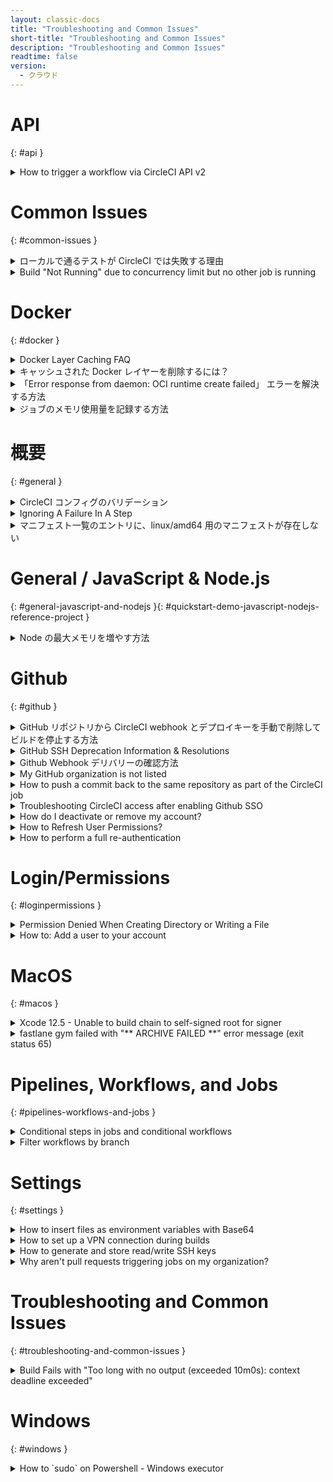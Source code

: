 ```yaml
---
layout: classic-docs
title: "Troubleshooting and Common Issues"
short-title: "Troubleshooting and Common Issues"
description: "Troubleshooting and Common Issues"
readtime: false
version:
  - クラウド
---
```


# API
{: #api }

<details markdown=block>
<summary>How to trigger a workflow via CircleCI API v2</summary>

 CircleCI API (v2) doesn't currently provide a dedicated endpoint to specifically trigger a new workflow.

However, it is still possible to trigger a specific workflow using the "[Trigger a new pipeline"](https://circleci.com/docs/api/v2/#operation/triggerPipeline) endpoint. It requires some modification to your `config.yml`, and the use of [pipeline parameters]({{site.baseurl}}/2.0/pipeline-variables/#pipeline-parameters-in-configuration), as well as, [conditional workflows]({{site.baseurl}}/2.0/configuration-reference/#using-when-in-workflows).

For example, if you have the following `workflows` declared in your `config.yml`:

```yml
workflows:
  version: 2
  build:
    jobs:
      - job_a
  test:
    jobs:
      - job_b
  deploy:
    jobs:
      - job_c
```

You will need to declare the following [pipeline parameters]({{site.baseurl}}/2.0/pipeline-variables/#pipeline-parameters-in-configuration):

```yml
version: 2.1  
parameters:
  run_workflow_build:
    default: true
    type: boolean

  run_workflow_test:
    default: true
    type: boolean

  run_workflow_deploy:
    default: true
    type: boolean
```

_**Note**: setting the parameters' default value to "true" will allow the workflows to run when the pipeline is triggered by pushing commits._

And modify the `workflows` section as follows:

```yml
workflows:
  version: 2
  build:
    when: << pipeline.parameters.run_workflow_build >>
    jobs:
      - job_a
  test:
    when: << pipeline.parameters.run_workflow_test >>
    jobs:
      - job_b
  deploy:
    when: << pipeline.parameters.run_workflow_deploy >>
    jobs:
      - job_c
```


Using the above example, the cURL request to only run the `test` workflow would be (i_n the following requests your_ `vcs-slug` _will be_ `bitbucket` _or_ `github` _depending on which VCS you use_):

```sh
curl --request POST \
  --url https://circleci.com/api/v2/project/vcs-slug/org-name/repo-name/pipeline \
  --header 'Circle-Token: ***********************************' \
  --header 'content-type: application/json' \
  --data '{"parameters":{"run_workflow_build":false, "run_workflow_deploy":false}}'
```

_**Note**: keep in mind that you have to use a [personal API token]({{site.baseurl}}/2.0/managing-api-tokens/#creating-a-personal-api-token); project tokens are currently not supported on CircleCI API (v2)._

For clarity, you could also pass the parameter corresponding to the workflow you wish to run. Doing so would have the exact same outcome as the above request because the pipeline parameters were declared with a default value set to "true":

```sh
curl --request POST \
  --url https://circleci.com/api/v2/project/vcs-slug/org-name/repo-name/pipeline \
  --header 'Circle-Token: ***********************************' \
  --header 'content-type: application/json' \
  --data '{"parameters":{"run_workflow_build":false, "run_workflow_test":true, "run_workflow_deploy":false}}'
```

### 参考情報:
{: #references }
{:.no_toc}

* [Trigger a new pipeline: _CircleCI API (v2)_ _documentation_](https://circleci.com/docs/api/v2/#operation/triggerPipeline)
* [Pipelines parameters in configuration: _CircleCI documentation (Configuration > Advanced Config)_]({{site.baseurl}}/2.0/pipeline-variables/#pipeline-parameters-in-configuration)
* [Conditional Workflows: _API preview documentation_](https://github.com/CircleCI-Public/api-preview-docs/blob/master/docs/conditional-workflows.md)
* [Managing API Tokens: _CircleCI documentation (Project > Settings)_]({{site.baseurl}}/2.0/managing-api-tokens/)

</details>

# Common Issues
{: #common-issues }

<details markdown=block>
<summary>ローカルで通るテストが CircleCI では失敗する理由</summary>

この動作には、いくつかの理由が考えられます。

* **言語バージョンが異なる**： お使いのマシンと CircleCI で使用されている言語バージョンが同じであることを確認します。
* **パッケージのバージョンが異なる**： 構成ファイルでパッケージのバージョンを明示的に指定します。
* **タイムゾーンの問題**： 一部のテスト用フレームワークでは、モジュールがタイムゾーンに対応していない可能性があります。 パソコンで正しいタイムゾーンが設定されていないと、一部のテストが失敗する可能性があります。 See [this question]({{site.baseurl}}/2.0/faq/#how-can-i-set-the-timezone-in-docker-images) in the FAQ for more details.
* **ファイルの順序**： 一部のファイルシステムでは、ディレクトリごとに順序付けされたファイル構造が維持されます。 このため、すべてのファイルは実行のたびに同じ順序で読み取られます。 しかし、CircleCI のビルドコンテナのファイルシステムには順序がありません。 実施するテストが、一定の順序で実行した場合にのみ通るようなものであれば、CircleCI では失敗する可能性があります。
* **「Out of Memory」エラー**： ビルドコンテナのプロセスによるメモリ使用量が多すぎる場合、 Linux の OOM killer により終了されることがあります。 If you are interested in recording your memory usage, visit [How to record a job's memory usage](https://support.circleci.com//hc/en-us/articles/360043994872).
* **起動時間の違い**： Elasticsearch や PostgreSQL などのアプリケーションは、CircleCI で起動するときに多少の時間を要することがあります。 テストを実行する前に、サービスが利用可能になるまで明示的に待機することで、この問題を修正できます。
* **信頼性の低いサービス**： テストでサードパーティー製のサービスを使用する場合、そのサービスが実際に実行されていることを確認してください。

もし問題が解決できない場合、[サポートチケット](https://support.circleci.com/hc/ja)を登録してください。

</details>


<details markdown=block>
<summary>Build "Not Running" due to concurrency limit but no other job is running</summary>

### Why is this happening?
{: #why-is-this-happening }
{:.no_toc}

If a job is not starting and showing a status "**Not Running**" after you triggered a pipeline, it means that you have reached the **concurrency limit** of your plan.

This is most likely to happen to customers on our [Free Plan](https://circleci.com/pricing/), as they have access to use a single container at any one time (1x concurrency), therefore jobs will queue if that container is already in use.

However, customers on plans with a higher concurrency limit can also encounter this situation.

The delayed start of your job, and the fact it remains in a "Not Running" state before eventually starting, is due to the fact that other jobs are still running when the new job is triggered.

### Check for running SSH jobs
{: #check-for-running-ssh-jobs }
{:.no_toc}

We found that this situation frequently arises due to running SSH jobs; once you navigate away from a running SSH job it won't appear in the pipelines view, so one can assume that no jobs are running at the time.

SSH jobs, along with all jobs in a given project are listed in the "**legacy jobs view**":

`https://app.circleci.com/pipelines/{vcs}/{org}/{project}/jobs`

An SSH job will remain available for an SSH connection for **10 minutes after the job finishes** \- if SSH has not been accessed, then the job will **automatically end after 10 minutes**.

After you SSH into the job, the SSH connection will remain open for **up to two hours**. That's why we advise to always manually cancel SSH jobs after you have finished with them to make sure your build queue is as free as possible.

To do so, please follow instructions outlined in the Support article "[How to see running SSH jobs](https://support.circleci.com/hc/en-us/articles/360047125652-How-to-see-running-SSH-jobs)".

</details>

# Docker
{: #docker }

<details markdown=block>
<summary>Docker Layer Caching FAQ</summary>

[Docker Layer Caching (DLC)]({{site.baseurl}}/2.0/docker-layer-caching/#overview) can reduce Docker image build times on CircleCI by caching individual layers of any Docker images built as part of your jobs. Here are some frequently asked questions around DLC:

### **Is DLC available between different workflows under the same project?**
{: #is-dlc-available-between-different-workflows-under-the-same-project }
{:.no_toc}

Yes, DLC is not locked to workflows or jobs. You can create a maximum of 50 DLC volumes per project (including any parallelism).

### **Why are subsequent builds not able to access the cache consistently?**
{: #why-are-subsequent-builds-not-able-to-access-the-cache-consistently }
{:.no_toc}

If a job fails while calling a specific DLC volume, it would require rebuilding when calling it again, causing inconsistencies. It is worth noting that different jobs may also use different volumes. An example being if two `machine` jobs are run in parallel, they [will get different DLC volumes]({{site.baseurl}}/2.0/docker-layer-caching/#how-dlc-works).

### How can I delete my DLC cache instance?
{: #how-can-i-delete-my-dlc-cache-instance }
{:.no_toc}

DLC caches are immutable, so they cannot be selectively deleted. However, a cache will be deleted after 3 days of not being used in a project.

### Is DLC guaranteed?
{: #is-dlc-guaranteed }
{:.no_toc}

DLC is not guaranteed. If you are experiencing issues with cache-misses or need high-parallelism, consider try caching using [docker build](https://docs.docker.com/engine/reference/commandline/build/#specifying-external-cache-sources), which you can optionally implement using the [CircleCI Docker orb](https://circleci.com/developer/orbs/orb/circleci/docker#commands-build).

### As an admin, can I see the content of a DLC volume?
{: #as-an-admin-can-i-see-the-content-of-a-dlc-volume }
{:.no_toc}

While you can see what volume is used for each job, at this time, the content is unavailable.

</details>


<details markdown=block>
<summary>キャッシュされた Docker レイヤーを削除するには？</summary>

{% raw %}
Running `docker images --no-trunc --format '{{.ID}}' | xargs docker rmi** or **docker volume prune -f` will delete all of the images and their layers from the volume connected to your job.
{% endraw %}


Because of [how DLC works]({{site.baseurl}}/2.0/docker-layer-caching/#how-dlc-works) you might need to leave this command in your config and run several jobs to remove the DLC layers from all volumes associated with your project.

Alternatively, you can use the config below to run a very short job that consumes all 50 DLC volumes and purges docker caches. You can push it to a feature branch without disrupting your main branches:

```yml
version: 2  
 jobs:    
  docker-purge:  
    docker:    
      - image: cimg/base:2020.01    
    parallelism: 50  
    steps:  
      - setup_remote_docker  
      - run: docker volume prune -f
```

If you're running into issues where stale volume caches are causing problems often, then consider using our new [docker registry image cache orb](https://circleci.com/orbs/registry/orb/cci-x/docker-registry-image-cache) as a substitute. It's more suitable for projects that have high concurrency throughput, or jobs that use parallelism due to the limited number of volumes available.

If you notice errors always happen on the same volume, which you can see by checking the "spin up environment" step or "remote docker" please [contact support ](https://support.circleci.com/hc/en-us/requests/new?ticket%5Fform%5Fid=855268)

</details>


<details markdown=block>
<summary>「Error response from daemon: OCI runtime create failed」 エラーを解決する方法</summary>

ジョブでセカンダリ サービス コンテナを追加した際、以下のようなエラーが発生する場合があります。

```
Unexpected environment preparation error: Error response from daemon:   
OCI runtime create failed: container_linux.go:345:   
starting container process caused "process_linux.go:303:   
getting the final child's pid from pipe caused \"EOF\"": unknown
```

This usually occurs due to a bad [command]({{site.baseurl}}/2.0/configuration-reference/#docker) being passed to one of the secondary service containers in your job.

このエラー メッセージの原因は、セカンダリ サービス コンテナがクラッシュしたか、予期せず終了したことです。 これは、CircleCI が Docker デーモンから PID を取得できず、エラーが発生して終了したことを意味します。

コンテナを正常にスピンアップするには、コマンドとエントリポイントが正しいことを確認してください。 This can be be tested locally by using the [CircleCI CLI]({{site.baseurl}}/2.0/local-cli/#run-a-job-in-a-container-on-your-machine) to run the job locally and ensure Docker spins up all containers successfully. エラーを解決するには、お使いの設定ファイルで定義している Docker イメージのドキュメントを参照して、スピンアップ時に使用できるコマンドを確認してください。

</details>

<details markdown=block>
<summary>ジョブのメモリ使用量を記録する方法</summary>

Docker executor users can output the max memory consumed by a job by adding the following step to their config:

```yml
- run:  
    command: cat /sys/fs/cgroup/memory/memory.max_usage_in_bytes  
    when: always
```

**This step should be added as the last step in your job, to identify the max usage after all of the previous steps have completed.**


**Note:** This will be accurate if the job has one Docker image. [Multiple Docker image builds]({{site.baseurl}}/2.0/using-docker/#using-multiple-docker-images) will only report the memory usage of the primary image.

Memory usage will be reported in bytes. 割り当てられた[リソースクラス]({{site.baseurl}}/2.0/configuration-reference/#resource%5Fclass)に応じて、ジョブで利用可能なメモリ量を照らし合わせて確認するために、お気に入りの検索エンジンを使って GiB に変換できます。

This can help troubleshoot out-of-memory (OOM) errors.

To log memory usage over time for both Docker and machine executors, you can also add this step as the first step in your job:

```yml
- run:  
    command: |  
      while true; do  
        sleep 5  
        # NOTE: on MacOS, the f argument is not supported.  
        # In this case, you can drop the f argument instead.  
        ps auxwwf  
        echo "======"  
      done  
    background: true
```


Alternatively, we can also take advantage of [the top command](https://man7.org/linux/man-pages/man1/top.1.html) (available on Docker, Machine (Linux) or MacOS executors). This can help show both memory and CPU utilization by individual processes.

```yml
- run:  
    name: Profile CPU and memory every 5s (background)  
    command: |  
      while true; do  
        sleep 5  
        printf "\n\n$(date)\n"  
        top -b -c -n 1  
        echo "======"  
      done  
    background: true
```

**Note** that you have may have to install these tools, or use an alternative command if these tools are not available in the specific Executor.

To get the memory usage of the [Remote Docker environment]({{site.baseurl}}/2.0/building-docker-images/#accessing-the-remote-docker-environment), you can pass the ps command **through SSH** with

`ssh remote-docker ps auxwwf`

</details>

# 概要
{: #general }

<details markdown=block>
<summary>CircleCI コンフィグのバリデーション</summary>

## 概要
{: #overview }
{:.no_toc}

If you want to confirm your configuration file is free of syntax, YAML linting issues, etc. config ファイルは、CircleCI のローカル CLI で検証できます。

* Visit <{{site.baseurl}}/2.0/local-cli> and install the CLI
* Run **`circleci config validate`**in your project's root directory

## トラブルシューティング
{: #troubleshooting }
{:.no_toc}

* コンフィグファイルが、正しいディレクトリ **`.circleci/config.yml`** にあることを確認します
* Run **`circleci version`** and share your issue with [support@circleci.com](mailto:support@circleci.com)

If you're still experiencing issues, please submit a support ticket to [support@circleci.com](mailto:support@circleci.com)

</details>


<details markdown=block>
<summary>Ignoring A Failure In A Step</summary>

In some instances, you may need a job to continue running even if a step returns a non zero exit code. This could be due to a subsequent dependant job in a workflow, or that the success of a step is not a contributing factor to the success of your pipeline.

_Note: Use the following with caution. Ensure you absolutely need this functionality for the particular step, otherwise failures in your jobs may go unnoticed which may have knock-on effects._

The easiest way to implement this is to set up the step as follows:

```yml
- run: my_cool_command || true
```

This ensures that the step always returns a zero exit code, regardless of if the command fails or not.

If you have a mutli-line command, or a script file, then you may consider overriding the default shell options to ensure an exit code zero is passed:

```yml
- run:  
    shell: /bin/bash  
    command: |  
      echo Running my cool command  
      mkdir ~/some_dir  
      my_cool_command
```

For more details on how the default shell options work, and why they have been chosen as the default, please see [our documentation]({{site.baseurl}}/2.0/configuration-reference/#default-shell-options).

</details>


<details markdown=block>
<summary>マニフェスト一覧のエントリに、linux/amd64 用のマニフェストが存在しない</summary>

"環境のスピンアップ" 手順、またはリポジトリから Docker イメージをプルする別の場所で、次のようなエラーが発生することがあります。

```
Step 1/26 : FROM <IMAGE>
latest: Pulling from library/<IMAGE>
no matching manifest for linux/amd64 in the manifest list entries
Exited with code 1
```

このエラーには、3 つの原因が考えられます。

1. **Error When Using "Latest" Tag**  
   While images are rebuilding on Dockerub, the "latest" tag will become momentarily unavailable while updating. この問題は自然に解決するか、バージョン付きタグを選択することで低減できます。
2. **The Tag Is Not Available**  
   A tag that used to be available may no longer be listed or have had it's naming convention modified. 例えば、これまで "Version8.0" だったタグが、"Version8.0.0" に変更された可能性があります。
3. **Image Is Not Designed For x86, Such As ARM**  
   The image you are trying to build may be designed to run on a different architecture, such as an ARM-based CPU. If you need to use an Arm image, consider using an [Arm resource class](https://github.com/CircleCI-Public/arm-preview-docs).

</details>

# General / JavaScript & Node.js
{: #general-javascript-and-nodejs }{: #quickstart-demo-javascript-nodejs-reference-project }

<details markdown=block>
<summary>Node の最大メモリを増やす方法</summary>

一部の 64 ビットシステムでは、Node が使用できる最大メモリ容量は、デフォルトで 2GB 未満です。 このため、CircleCI を実行するときに、予期しないメモリの問題が発生することがあります。 次のように、コマンドラインフラグを Node に渡して、最大メモリ容量を調整できます。

`--max-old-space-size=<memory in MB>`

このフラグは使用されているか確認することが難しい場合があります。 特に Node プロセスがフォークされている場合、確認が困難になります。 すべての Node プロセスでこの設定がピックアップされるようにする最善の方法は、環境変数にこの設定を適用することです。これは、Node 8 以降のバージョンで適用できます。

`NODE_OPTIONS=--max-old-space-size=4096`

_**Note**: If you have specified `export NODEOPTIONS=<value>` in your `package.json`, it'll override what you set in the `NODEOPTIONS` environment variable in the `config.yml` (either at the container, job, or step respective level)_

**関連情報**

<https://futurestud.io/tutorials/node-js-increase-the-memory-limit-for-your-process>

<https://stackoverflow.com/questions/48387040/nodejs-recommended-max-old-space-size/48392705>

</details>

# Github
{: #github }

<details markdown=block>
<summary>GitHub リポジトリから CircleCI webhook とデプロイキーを手動で削除してビルドを停止する方法</summary>

プロジェクトの設定ページに移動し、[Stop Building] ボタンをクリックすると、CircleCI でプロジェクトのビルドをいつでも停止できます。


![Fig_A.jpg]( {{ site.baseurl }}/assets/img/docs/troubleshooting_images/stop_building_0.png)

In the event you are for some reason unable to stop building, you can always manually stop building by removing access to the repository from GitHub.

Some reasons you may potentially need to do this:

* 組織、ユーザー名、またはリポジトリの名前を変更した。
* User credentials have become stale

1\. 最初に GitHub のリポジトリ設定にアクセスします。 You can visit this directly by navigating to _https://github.com/Org/Repository_ and clicking the "settings" button on the repository page.

![Fig_B.jpg]( {{ site.baseurl }}/assets/img/docs/troubleshooting_images/stop_building_1.png)

2\. 設定ページの縦のナビゲーションの左側にある [Webhooks] と [Deploy keys] の 2 つのページを使用します。

![Fig_C.jpg]( {{ site.baseurl }}/assets/img/docs/troubleshooting_images/stop_building_2.png)

3\. [Webhooks] ページで、CircleCI にポストするすべての Webhook を見つけて削除します。

![Fig_D.jpg]( {{ site.baseurl }}/assets/img/docs/troubleshooting_images/stop_building_3.png)

4\. 最後に、[Deploy keys] ページに移動し、CircleCI によって追加されたキーを削除します。

![Fig_E.jpg]( {{ site.baseurl }}/assets/img/docs/troubleshooting_images/stop_building_4.png)

これにより、アクセス権を手動で削除する必要がある場合、プロジェクトは CircleCI でビルドされなくなります。

</details>

<details markdown=block>
<summary>GitHub SSH Deprecation Information & Resolutions</summary>

[On March 15th, 2022 GitHub will be deprecating the types of SSH keys that can be utilized to access their service. ](https://github.blog/2021-09-01-improving-git-protocol-security-github/ "https://github.blog/2021-09-01-improving-git-protocol-security-github/")With this deprecation, there are circumstances that could cause your builds to fail on the repository checkout step after the 15th.

**If you meet one of the following criteria, you will need to take action before March 15th, 2022:**

1. Project created between Nov 2nd, 2021 - January 13th, 2022 that has a job using an Ubuntu 14.04-based machine image, including the default `machine: true` image \- If you don’t [specify a machine image]({{site.baseurl}}/2.0/configuration-reference/#available-linux-machine-images), you are using the default image and you’ll need to take action
2. Project created between Nov 2nd, 2021 - January 13th, 2022 using [deprecated Docker image]({{site.baseurl}}/2.0/next-gen-migration-guide/#overview "{{site.baseurl}}/2.0/next-gen-migration-guide/#overview")
3. Project using an uploaded DSA SSH key for checkout purposes

If you meet one of the above, there are sections below that will cover the steps needed to ensure builds continue to run after March 15th, 2022.

**You are not affected by the deprecation, if your project meets one of these criteria:**

1. Your project was set up **before** November 2nd, 2021.
2. Your project was set up **after** January 13th, 2022.
3. Generated a new user/deploy key **after** January 13th, 2022 and it is your "PREFERRED" key

If your project falls under one of the three items listed directly above, you shouldn't need to take any action before March 15th, 2022\. However, if you wish to verify you can check if your key is `ed25519` with the following API call:

<https://circleci.com/docs/api/v2/#operation/listCheckoutKeys>

```sh
curl --request GET \
  --url https://circleci.com/api/v2/project/gh/ORG/PROJECT/checkout-key \
  --header 'Circle-Token: '
```

If the above returns any `items` that have a `"public_key" : "ssh-rsa`, and your project was created between November 2nd, 2021 - January 13th, 2022, you will want to ensure you are using a newer image (convenience image or machine image) or you’ll want to regenerate your user/deploy key. If all the keys returned, or your "PREFERRED" key is `"public_key" : "ssh-ed25519` then no action should be needed.

Depending on your situation, different actions may be required. If you want to find out the OpenSSH version for the image you are utilizing in a job you can run the following:

```
run: ssh -V
```

## Jobs using `machine: true` or specifying a `14.04 ubuntu` Machine image
{: #jobs-using-machine-true-or-specifying-a-1404-ubuntu-machine-image }
{:.no_toc}

You can tell if you fall into this category if any of your jobs look like this:

```yml
jobs:
  build:
    machine: true # This is using the default old machine image
    steps:
      - checkout
```

Or it may look like this which is an example of a 14.04 based image:

```yml
jobs:
  build:
    machine:
      image: circleci/classic:201709-01 # This is a 14.04 based image
    steps:
      - checkout
```

Additionally, you can search via GitHub for these image uses too:

org:CircleCI-Public circleci/classic path:.circleci filename:config.yml

The following options are available, [given the deprecation of older images](https://discuss.circleci.com/t/old-linux-machine-image-remote-docker-deprecation/37572 "https://discuss.circleci.com/t/old-linux-machine-image-remote-docker-deprecation/37572"), **our recommendation is to update your image**. However, all options listed will solve the issue at hand.

1. Update to a [newer machine image]({{site.baseurl}}/2.0/configuration-reference/#available-linux-machine-images "{{site.baseurl}}/2.0/configuration-reference/#available-linux-machine-images") any listed on that page have the proper items installed
2. Regenerate your deploy/user key in your project settings
   1. This can be done via the UI (Project Settings → SSH Keys → Click `X` on the current key)
         1. Once that is done, you’ll click “Add Deploy key” or “Add User key” depending on which type of key you removed
   2. This can also be done [via the API](https://circleci.com/docs/api/v2/#operation/createCheckoutKey "https://circleci.com/docs/api/v2/#operation/createCheckoutKey")
3. Add a `run` step before your `- checkout` step that installs OpenSSH 7.2 or greater, as an example, this would install OpenSSH 8.1p1:

```yml
jobs:
  jobname:
    machine: true
    steps:
      - run:
          name: Install OpenSSH 8.1p1
          command: |
            sudo apt-get update
            mkdir ~/tempdownload; 
            cd ~/tempdownload; 
            wget https://cdn.openbsd.org/pub/OpenBSD/OpenSSH/portable/openssh-8.1p1.tar.gz; 
            tar zxvf openssh-8.1p1.tar.gz; 
            cd openssh-8.1p1 && ./configure && make && sudo make install
      - checkout
```

## Jobs using `circleci` convenience images (i.e. `circleci/ruby:2.2.6`)
{: #jobs-using-circleci-convenience-images-ie-circleciruby226 }
{:.no_toc}

The following options are available, given the support for the legacy `circleci` images is going away, the preferred option is to update your image. However, all options listed will solve the issue at hand.

1. Update to a [next-gen convenience image]({{site.baseurl}}/2.0/next-gen-migration-guide/#overview "{{site.baseurl}}/2.0/next-gen-migration-guide/#overview"), all next-gen images have the proper items installed
2. Regenerate your deploy/user key in your project settings
   1. This can be done via the UI (Project Settings → SSH Keys → Click `X` on the current key)
         1. Once that is done, you’ll click “Add Deploy key” or “Add User key” depending on which type of key you removed
   2. This can also be done [via the API](https://circleci.com/docs/api/v2/#operation/createCheckoutKey "https://circleci.com/docs/api/v2/#operation/createCheckoutKey")
3. Add a `run` step before your `- checkout` step that installs OpenSSH 7.2 or greater, as an example, this would install OpenSSH 8.1p1:

```yml
jobs:
  jobname:
    docker:
      - image: circleci/ruby:2.2.6
    steps:
      - run:
          name: Install OpenSSH 8.1p1
          command: |
            sudo apt-get update
            mkdir ~/tempdownload; 
            cd ~/tempdownload; 
            wget https://cdn.openbsd.org/pub/OpenBSD/OpenSSH/portable/openssh-8.1p1.tar.gz; 
            tar zxvf openssh-8.1p1.tar.gz; 
            cd openssh-8.1p1 && ./configure && make && sudo make install
      - checkout
```

## Jobs using [custom]({{site.baseurl}}/2.0/custom-images/ "{{site.baseurl}}/2.0/custom-images/") or non-circleci Docker images
{: #jobs-using-customhttpscirclecicomdocs20custom-images-httpscirclecicomdocs20custom-images-or-non-circleci-docker-images }
{:.no_toc}

If the docker image you are utilizing has OpenSSH 7.2 or greater, and `git` installed, you do not need to make any changes. With both those requirements met, you’ll have no issues with the deprecation. In addition, if your image has _neither_ installed, you'll also not be affected as we'll take care of the checkout process on our side.

With the above in mind, you'll really only be affected on your custom docker images if you specifically installed an old OpenSSH version.

1\. Regenerate your deploy/user key in your project settings

* This can be done via the UI (Project Settings → SSH Keys → Click `X` on the current key)
   * Once that is done, you’ll click “Add Deploy key” or “Add User key” depending on which type of key you removed
* This can also be done [via the API](https://circleci.com/docs/api/v2/#operation/createCheckoutKey "https://circleci.com/docs/api/v2/#operation/createCheckoutKey")

2\. Add a `run` step before your `- checkout` step that installs OpenSSH 7.2 or greater, as an example, this would install OpenSSH 8.1p1:

```yml
jobs:
  jobname:
    docker:
      - image: koalaman/shellcheck-alpine:v0.7.1
    steps:
      - run:
          name: Install OpenSSH 8.1p1
          command: |
            sudo apt-get update
            mkdir ~/tempdownload; 
            cd ~/tempdownload; 
            wget https://cdn.openbsd.org/pub/OpenBSD/OpenSSH/portable/openssh-8.1p1.tar.gz; 
            tar zxvf openssh-8.1p1.tar.gz; 
            cd openssh-8.1p1 && ./configure && make && sudo make install
      - checkout
```

3\. If `git` is not installed on the image, you’ll need to install that before the `- checkout` step, an example of doing that here:

```yml
- run:
      name: Install git for checkout
      command: |
          apt-get update && apt-get --no-install-recommends -y install git
```

4\. Swap to a different image, or build a custom image, that has both the proper OpenSSH version and `git` installed -- or one that doesn't have either installed.

## Projects with manually uploaded DSA or RSA SHA1 SSH keys
{: #projects-with-manually-uploaded-dsa-or-rsa-sha1-ssh-keys }
{:.no_toc}

If you [manually uploaded an SSH key]({{site.baseurl}}/2.0/add-ssh-key/#overview) to use for checkout purposes, and that key is DSA, you’ll need to update the key to have it continue to work.

You’ll want to generate a new SSH key, [meeting the requirements set forth by GitHub](https://github.blog/2021-09-01-improving-git-protocol-security-github/), and add and use that key within CircleCI.

If the key you manually uploaded was RSA SHA1:

1. As long as the docker or machine image you are using is new enough, you’ll be able to continue to use the key. The image needs to have OpenSSH 7.2 or greater installed, you can check using the following command in the job using that image: `- run: ssh -V`
2. Alternatively, if the image you are using is older or you can’t update it, you’ll want to generate a new SSH key, [meeting the requirements set forth by GitHub](https://github.blog/2021-09-01-improving-git-protocol-security-github/), and add and use that key within CircleCI.

Mass regeneration of checkout keys

For organizations that have a lot of projects, and the option you are proceeding with is regenerating your keys, we have created a script to help with that process:

<https://github.com/CircleCI-Public/github-ssh-regeneration>

You will want to ensure that the person who runs this script, AKA the personal API key used, has the proper access to generate keys for the repositories. [That likely means an Organization Owner/Admin](https://support.circleci.com/hc/en-us/articles/360034990033-Am-I-an-Org-Admin-).

</details>


<details markdown=block>
<summary>Github Webhook デリバリーの確認方法</summary>

リポジトリへプッシュしても CircleCI でパイプラインが実行されない場合、GitHub で Webhook を確認することをおすすめしています。

## Webhook とは？
{: #what-is-a-webhook }
{:.no_toc}

コミットをプッシュするたびWebhook が CircleCI に送信され、CircleCIがそのWebhookのもとにアクションを実行しています。 GitHub will send us a packet of information about your project when a number of events occur, a _"_ _push"_ being the most popular.

[GitHub 開発者向けドキュメント | Webhook](https://docs.github.com/en/developers/webhooks-and-events/about-webhooks)

## Webhook の確認方法
{: #how-to-find-your-webhooks }
{:.no_toc}

1. リポジトリの設定ページに移動します。
2. Select "**Webhooks**"in the left menu. (Alternatively, you can reach this page directly -> _https://github.com/<ORG>/<REPO>/settings/hooks)_
3. You should now see a page similar to the following:

![GH repo settings]( {{ site.baseurl }}/assets/img/docs/troubleshooting_images/view_webhook_1.png)

4. From here, click on the CircleCI webhook URL, and scroll down to "**Recent Deliveries**".

![CircleCI webhook url recent deliveries]( {{ site.baseurl }}/assets/img/docs/troubleshooting_images/view_webhook_2.png)

5. Click on any entry to view the delivery details. This will show the Headers and Payload of the webhook.

![GH repo settings]( {{ site.baseurl }}/assets/img/docs/troubleshooting_images/view_webhook_3.png)

The **X-GitHub-Delivery** value (which is the same as the id you clicked on to open this delivery) is useful for tracking your webhook. Support can use this to do further investigation if needed.

In the **Payload** section under the **SHA** value, you can find the commit hash to ensure the webhook is referring to the correct commit.

You can also check the response back from CircleCI when GitHub sent the response. Switch from the "**Request**" tab to the "**Response**" tab. If you see a "200" response, your WebHook was delivered successfully.

![GH repo settings]( {{ site.baseurl }}/assets/img/docs/troubleshooting_images/view_webhook_4.png)

</details>

<details markdown=block>
<summary>My GitHub organization is not listed</summary>

## 1\. Check oAuth app access restrictions
{: #1-check-oauth-app-access-restrictions }
{:.no_toc}

Check to make sure CircleCI is enabled in your GitHub organization third-party app restrictions in your **Organization Settings**. You can read more about these restrictions on the GitHub docs page.

<https://help.github.com/articles/about-oauth-app-access-restrictions/>

![org not listed]( {{ site.baseurl }}/assets/img/docs/troubleshooting_images/org_not_listed.png)


## 2\. Check the application page on GitHub
{: #2-check-the-application-page-on-github }
{:.no_toc}

You may also need to enable CircleCI on the individual application page. You can do so with the following steps:

* Go to <https://circleci.com/account> and click the blue **check permissions** link in the GitHub section.
* This will take you to the app page on GitHub where you can **grant permissions** to CircleCI in the **Organization Access** section at the bottom.

</details>


<details markdown=block>
<summary>How to push a commit back to the same repository as part of the CircleCI job</summary>

You may have a use case for creating a new commit and pushing it to the same repository as part of your CircleCI job.

## Configuration Steps
{: #configuration-steps }
{:.no_toc}

Here is how you can configure your CircleCI project to enable the above-mentioned use case.

1) Decide if you wish to configure the project with a user key generated by CircleCI or a manually-created read-write deployment key

1a) If you wish to use a user key, simply visit <https://app.circleci.com/settings/project/:vcs-type/:org-name/:project-name/ssh>[ ](https://circleci.com/:vcs-type/:org-name/:project-name/edit#checkout)and click on the "Authorize with GitHub" button.

1b) If you wish to use a read-write deployment key, follow the steps here to create it and configure the project so that the key has write permissions for it: <{{site.baseurl}}/2.0/gh-bb-integration/#creating-a-github-user-key> or <{{site.baseurl}}/2.0/gh-bb-integration/#creating-a-bitbucket-user-key> for Bitbucket users

## Common Issues:
{: #common-issues }
{:.no_toc}

1) "\*\*\* Please tell me who you are." error message upon running "git commit"

In your CircleCI configuration file (config.yml), you might have to add commands to configure an email and user name with \`git config\` prior to running \`git commit\`, e.g.

git config user.email "username@mydomain.com"  
git config user.name "My Name"


2) Running git push results in "ERROR: The key you are authenticating with has been marked as read only."

The deploy key that the project is configured with, by default when you add a project on CircleCI, only has read access, so a key with write permissions needs to be configured to be used, to avoid the above error message. Please ensure that a user key or a read-write deployment key has been configured for the project (See "Configuration Steps" above).

If you are using a read-write deployment key, please add an [add\_ssh\_keys]({{site.baseurl}}/2.0/configuration-reference/#add%5Fssh%5Fkeys) step to your configuration. The fingerprints value should match what is shown on [https://circleci.com/:vcs-type/:org-name/:project-name/edit#ssh](https://circleci.com/:vcs-type/:org-name/:project-name/edit#checkout)

3) How to stop your generated commits from triggering new builds

To prevent a commit from triggering a new build, add "\[skip ci\]" to the commit message. For more details, see: <{{site.baseurl}}/2.0/skip-build/#skipping-a-build>

</details>

<details markdown=block>
<summary>Troubleshooting CircleCI access after enabling Github SSO</summary>

A GitHub organization owner can[ enable SAML protection](https://docs.github.com/en/organizations/managing-saml-single-sign-on-for-your-organization/about-identity-and-access-management-with-saml-single-sign-on) for their org, which requires members to authenticate via SSO (e.g. Okta) before they are able to access any resources associated with that organization. When SSO/SAML protection is enabled, previously issued OAuth tokens for applications such as CircleCI become invalid for that organization, and future user GitHub authentication to CircleCI without an active SAML session will result in a loss of access to protected orgs.

When CircleCI attempts to fetch the `config.yml of a project or read other org resources on behalf of a user, and that user has not authorized access to the SAML-protected org as part of the GitHub OAuth flow (see below), the operation will fail. This can impact UI/API interactions, as well as pipeline creation. In the case of VCS-initiated pipelines, GitHub will show a successful webhook delivery in the repository settings, but CircleCI will not be able to fetch the config and a pipeline will not be created.

The solution to this problem is for the user to revoke their CircleCI credentials in GitHub and then re-authenticate via the login flow (or, for email+password users, by re-connecting their GitHub account in [User Settings](https://app.circleci.com/settings/user) \-> Account Integrations). Follow these steps:

1. Go to your personal OAuth application settings for CircleCI: [CircleCI OAuth App ](https://github.com/settings/connections/applications/78a2ba87f071c28e65bb)
2. Click “Revoke access” and confirm.
3. Go to <https://app.circleci.com> and log out if necessary.
4. Log back in to CircleCI via GitHub (), or after logging in via another means (e.g. email+password), re-connect your VCS identity (<https://app.circleci.com/settings/user>)
   1. When prompted, be sure to click “Authorize” for any SAML-protected orgs you need access to
   2. Click “Continue” to be redirected to CircleCI

It’s important to note that CircleCI only stores a _single_ OAuth token for each GitHub user, _regardless_ of how many orgs they interact within CircleCI. This means that, if a user regularly interacts with multiple orgs, and does not want to re-authenticate when switching between them, it is recommended that they authorize SAML-protected orgs on _every_ re-authentication to CircleCI via GitHub, including when switching devices. This will prevent access-related problems arising from that user’s actions on either platform, e.g. failure to create CircleCI pipelines based when pushing commits.

If you are an org admin and are interested in some preventative steps or how you can avoid common pitfalls when you set up GitHub SSO, check out [this article here](https://support.circleci.com/hc/en-us/articles/4410418394523).

</details>


<details markdown=block>
<summary>How do I deactivate or remove my account?</summary>

## Overview
{: #overview }
{:.no_toc}

CircleCI connects your GitHub or Bitbucket account to our system when granting access to the VCS of your choice.

If you no longer want to build on CircleCI, visit your projects page and unfollow all projects. Your account will no longer be active.

## Delete account
{: #delete-account }
{:.no_toc}

If you would like full deletion of your account, please submit a [support ticket](https://support.circleci.com/hc/en-us) or contact [privacy@circleci.com](mailto:support@circleci.com).

You will want to confirm the following:

* Unfollow all projects and stopped building on CircleCI
* Delete all webhooks from your VCS provider pointing to CircleCI
* Cancel all plans including [GitHub Marketplace plans](https://help.github.com/en/github/setting-up-and-managing-billing-and-payments-on-github/canceling-a-github-marketplace-app)

Once we receive your ticket, we will be sending you an email confirming that we have received your request and asking you to confirm the deletion of your account or organization or both.

Please reply to the email as soon as possible so that we can begin the deletion process.

**Below is an example email template**.


> Hi,
> 
> We have received your Data Deletion Request. Please respond to the following questions, accordingly.`
> 
> As a part of our data deletion process, we ask that you respond to this message confirming you are requesting the full deletion of one or all of the following:
> 
> * Organization or Account or Both: ______
> 
> Can you:
> 
> * Confirm if you would like to delete an Organization. `If so, please provide the Organization Name (case-sensitive) here and indicate if GitHub, Bitbucket, or both: _______`
> 
> * Confirm if you would like to delete an account, if so please provide your associated email address and VCS username, indicating if it is Github or Bitbucket: _______
> 
> If you are only requesting to be unsubscribed from marketing e-mails, please do confirm that you would not like any data deleted but are unsubscribing.
> 
> Best regards,

**Note**: In case, we don't receive a reply, the ticket will be closed automatically and we won't be able to delete the account.

</details>


<details markdown=block>
<summary>How to Refresh User Permissions?</summary>

If you are experiencing permissions issues or recently updated permissions via your VCS provider, you might need to refresh your user permissions. The following guide will share several troubleshooting methods to refresh your permissions.

Revoke and re-create your Oauth Token - Please be sure to complete **all** of the following steps:

1. Sign out of your CircleCI account
2. Revoke CircleCI's access in [Bitbucket](https://bitbucket.org/account/settings/app-authorizations/) or [GitHub](https://github.com/settings/applications)
3. Clear your browser's cache and cookies
4. Sign back into your CircleCI account
5. Refresh permissions at <https://app.circleci.com/settings/user>

![refresh permission]( {{ site.baseurl }}/assets/img/docs/troubleshooting_images/refresh_permission.png)

If you still have any issues, please submit a ticket to [Support](https://support.circleci.com/hc/en-us) or write to [support@circleci.com](mailto:support@circleci.com).

</details>


<details markdown=block>
<summary>How to perform a full re-authentication</summary>

As a solution to various issues (including [unauthorized](https://support.circleci.com/hc/en-us/articles/360050273651-Builds-Unauthorized-due-to-contexts) or blocked builds, [organization is not listed](https://support.circleci.com/hc/en-us/articles/115014599088-My-GitHub-organization-is-not-listed), ...etc), and in case [refreshing permissions](https://support.circleci.com/hc/en-us/articles/360048210711-How-to-Refresh-User-Permissions-) didn't solve the issue, CircleCI Support might suggest a full re-authentication.

Depending on the VCS you're using ([GitHub](#h%5F01ENQJ8A7ZTV38JV7NHCHKE51D) or [Bitbucket](#h%5F01ENQJ8A7ZTV38JV7NHCHKE51D)), you can perform this operation as outlined below.

**NOTE: Taking the steps below will clear any [user keys]({{site.baseurl}}/2.0/gh-bb-integration/#deployment-keys-and-user-keys) that have been generated for any of your projects.**

### GitHub users
{: #github-users }
{:.no_toc}

1. Sign out of your CircleCI account
2. Revoke CircleCI's access in GitHub > <https://github.com/settings/applications>
3. Clear your browser's cache and cookies
4. Sign back into your CircleCI account

### Bitbucket users
{: #bitbucket-users }
{:.no_toc}

1. Sign out of your CircleCI account
2. Revoke CircleCI's access in Bitbucket > <https://bitbucket.org/account/settings/app-authorizations/>
3. Clear your browser's cache and cookies
4. Sign back into your CircleCI account

</details>

# Login/Permissions
{: #loginpermissions }

<details markdown=block>
<summary>Permission Denied When Creating Directory or Writing a File</summary>

If you receive an error telling you that you do not have permissions to create a directory or to write a file to a directory then this is likely an indication that your script is attempting to write to a directory that the user running the build does not own.

This is a somewhat common pitfall that many users run into when the move into a CI environment.

The key thing to remember is that the builds run as the `distiller` user on MacOS builds and typically `ubunutu` on Linux builds. These users only have write permissions in their `$HOME` folders and places like `/tmp`. This is not unique to CI, this is true by default in almost all Linux/Unix environments.

To confirm which user your build runs as you can run the `whoami` command as a part of your build process.

Solution

1. Store things inside of a folder that the user running the build has permissions to.
2. Change the ownership of the directory with the `chown` command before trying to write to it.

We recommend the first solution. If you decide to go with the second solution then a command like this should work in both MacOS and Linux builds.

`chown -R $USER:$USER /path/to/directory`

`$USER` is a global environment variable that refers to the current logged in user.

`/path/to/directory` should be replaced with the path to where you want to write to.

</details>


<details markdown=block>
<summary>How to: Add a user to your account</summary>

When you have a user in your organization who hasn't built on CircleCI before, the first thing they need to do is register on CircleCI. This only involves authenticating their VCS username (GitHub or Bitbucket) on our platform, but this gives CircleCI the permissions to identify the user and associate their builds with them.

CircleCI recognizes users as whomever triggers a build by committing on GitHub. 特定のユーザーにシートを割り当てる必要はありません。 GitHub からビルドをトリガーするだけで、新しいユーザーは、追加されたユーザーシートを要求できます。 They should then be included on the active user list on your Plan Usage page under the Users tab: app.circleci.com/settings/plan/\[githubORbitbucket\]/\[orgname\]/usage

</details>

# MacOS
{: #macos }

<details markdown=block>
<summary>Xcode 12.5 - Unable to build chain to self-signed root for signer</summary>

If you are utilizing our macOS executors and building on Xcode 12.5+ and not using Fastlane match for your signing, you may encounter an error that looks like:

Warning: unable to build chain to self-signed root for signer "Apple Development: XXXXXXX"

By default, we have the proper certificates on the image, however, if you aren't using the `setup_circle_ci` task in your Fastfile and [Fastlane match]({{site.baseurl}}/2.0/testing-ios/#code-signing-with-fastlane-match) then they won't be properly applied to your build.

You have two options for resolving this issue, the first would be to follow the above documentation and implement Fastlane match.

If the above isn't an option, then you can update your Fastfile to include the following:

```
import_certificate(
certificate_path: "AppleWWDRCAG3.cer",
keychain_path: "/Users/distiller/Library/Keychains/fastlane_tmp_keychain-db",
keychain_password: ""
)
```

Then download the certificate from the following:

<https://developer.apple.com/support/expiration/>

Then include it in the project's root. Afterward, it can be imported into the temp Fastlane keychain.

</details>


<details markdown=block>
<summary>fastlane gym failed with "** ARCHIVE FAILED **" error message (exit status 65)</summary>

It is difficult to find out the issue from the above error message alone, as the [exit code 65](https://circleci.com/blog/xcodebuild-exit-code-65-what-it-is-and-how-to-solve-for-ios-and-macos-builds/) is used as a general xcodebuild error code. Hence there could be many reasons why the build failed at the archive step.

You can try the following steps to troubleshoot this problem.

1. Check your [Code Signing setting](https://support.circleci.com/hc/en-us/articles/115015983028)
2. Check your environment variables. (For example: Build Number) If the build succeeds on your local machine but fails in the CI environment, there could be environment variables defined on the local machine, but not made available to builds on CircleCI, causing the build to fail.
3. Check fastlane's log for more information about why the fastlane command failed. Provisioning profileが存在しないなど、エラーの根本原因に関する情報がログに含まれている場合があります。 The log path is printed in the output of the fastlane command, for example: /Users/distiller/driver-application/buildlogs/gym/DriverApplication-DriverApplication.log You could either SSH into a rebuild to access the log or upload the file as an [artifact]({{site.baseurl}}/2.0/artifacts/#uploading-artifacts).
4. Check if Xcode SDK version should be defined in the gym configuration in the Fastfile

```
    gym(
      sdk: "iphoneos11.4"
    )
```

(Setting the sdk option results in the -sdk argument being specified in the xcodebuild command that fastlane uses)

</details>

# Pipelines, Workflows, and Jobs
{: #pipelines-workflows-and-jobs }

<details markdown=block>
<summary>Conditional steps in jobs and conditional workflows</summary>

With the [recent addition of advanced logic in a config file](https://discuss.circleci.com/t/advanced-logic-in-config/36011), the option to conditionally trigger steps in a job or to conditionally trigger a workflow is now available.

[Specific logic statements can be used]({{site.baseurl}}/2.0/configuration-reference/#logic-statements) to create multiple nested conditions, that will always at the top level result in `true` or `false` \-- which in turn determines if the workflow or steps are triggered.

### Job Step Example
{: #job-step-example }
{:.no_toc}

```yml
- when:
    condition:
      or:
        - and:
          - equal: [ main, << pipeline.git.branch >> ]
          - or: [ << pipeline.parameters.param1 >>, << pipeline.parameters.param2 >> ]
        - or:
          - equal: [ false, << pipeline.parameters.param1 >> ]
    steps:
      - run: echo "I am on main AND param1 is true OR param2 is true -- OR param1 is false"
```

### Workflow Example
{: #workflow-example }
{:.no_toc}

```yml
workflows:
  conditional-workflow:
    when:
      and: # All must be true to trigger
        - equal: [ main, << pipeline.git.branch >> ]
        - not: << pipeline.parameters.param1 >>
        - or: [ << pipeline.parameters.param1 >>, << pipeline.parameters.param2 >> ]

    jobs:
      - job-on-condition
```

Conditions can be nested in an arbitrary fashion, according to their argument specifications, and to a maximum depth of 100 levels. This allows for some complex logic, as an example of multiple nested conditions:

```yml
- when:
    condition:
      or:
        - and:
          - or:
              - and:
                  - equal: [ main, << pipeline.git.branch >> ]
                  - equal: [ false, << pipeline.parameters.param1 >> ]
              - or:
                  - not: << pipeline.parameters.param3 >>
          - or:
              - equal: [ false, << pipeline.parameters.param3 >> ]
              - or: [ << pipeline.parameters.param1 >>, << pipeline.parameters.param2 >> ]  
        - or:
            - equal: [ true, << pipeline.parameters.param4 >> ]

    steps:
      - run: echo "param 4 is true OR the other nested conditions are true"
```

</details>


<details markdown=block>
<summary>Filter workflows by branch</summary>

You can filter your workflows to run on specific branches by adding the **filters** key to the job name in your **workflows** section.

```yml
workflows:  
    build:  
      jobs:  
        - test:  
            filters:  
              branches:  
                only:  
                  - main
```

It can also be used to prevent later jobs unless they are running on a specific branch

```yml
workflows:  
  build:  
    jobs:  
      - test  
      - deploy:  
          requires:  
            - test  
          filters:  
            branches:  
              only:  
                - main
```

[Click here for full documentation on job branch filtering]({{site.baseurl}}/2.0/configuration-reference/#filters-1)

</details>

# Settings
{: #settings }

<details markdown=block>
<summary>How to insert files as environment variables with Base64</summary>

If you need to insert sensitive text-based documents or even small binary files into your project in secret it is possible to insert them as an environment variable by leveraging base64 encoding.

[Base64](https://en.wikipedia.org/wiki/Base64) is an encoding scheme to translate binary data into text strings. These values can be added to [a context]({{site.baseurl}}/2.0/contexts/) or inserted as [an environment variable]({{site.baseurl}}/2.0/env-vars/) and decoded at runtime.

Environment variables can be configured in the UI under "Project Settings":

![project settings env var ]( {{ site.baseurl }}/assets/img/docs/troubleshooting_images/base_encode_1.png)

While contexts can be configured under "Organization Settings":

![org-settings-contexts-v2.png]( {{ site.baseurl }}/assets/img/docs/troubleshooting_images/base_encode_2.png)

You can encode a file via your command line terminal by feeding it directly to base64.

`base64 [option] [file]`

[Here is the MAN documentation for base64](https://linux.die.net/man/1/base64).

_Note_ If you are encoding a file (whether it be a large file or a "binary") for use as a CircleCI environment variable, you should pass the `-w 0` option to the command so newlines aren't present in the resulting base64, which will be converted to spaces when added to CircleCI.

To then decode the base64 file from within your container you can run the decode option.

`base64 --decode [file]`

If your file is stored as an environment variable, you can pipe it directly to the base64 command to be decoded, storing the result in a file

echo "$ENV_VARIABLE_NAME" | base64 --decode > filename.txt

For more information, you can read about [base64 encoding and decoding variables within a config in our docs]({{site.baseurl}}/2.0/env-vars/#encoding-multi-line-environment-variables).

</details>


<details markdown=block>
<summary>How to set up a VPN connection during builds</summary>

**In case you need to connect to a private network during your builds, or if you want to restrict access to your environment to a specific IP address, we suggest configuring a VPN connection as follows.**

_**Note that you must use one of the following executors:**_

* [machine](#h%5F01F3THFAZEDDNM5FGE00471E2N)
* [macOS](#h%5F01F3THFMEAY31K30ZKP3M0RVZ7)
* [windows](#h%5F01F7XH9G40MXW14H2GFHRD8XXJ)

## `machine` \[Linux\] executor ([Available machine images]({{site.baseurl}}/2.0/configuration-reference/#available-linux-machine-images))
{: #machine-linux-executor-available-machine-imageshttpscirclecicomdocs20configuration-referenceavailable-machine-images }
{:.no_toc}

* [OpenVPN (2.x)](#openvpn)
* [OpenVPN Connect (OpenVPN 3)](#h%5F01F3TBTKPEDA8RBAQCVVZNG0T6)
* [L2TP](#l2tp)

#### **OpenVPN (2.x)**
{: #openvpn-2x }
{:.no_toc}

* Base64-encode the OpenVPN client configuration file, and store it as an [environment variable]({{site.baseurl}}/2.0/env-vars/).
* If the VPN client authentication is credentials-based (user-locked profile), you'll also need to add the username and password as environment variables (`VPN_USER` and `VPN_PASSWORD`).

```yml
version: 2.1
workflows:
  btd:
    jobs:
      - build
jobs:
  build:
    machine:
      image: ubuntu-2004:202201-02
    steps:
      - run:
          name: Install OpenVPN
          command: |
            sudo apt-get update
            sudo apt-get install openvpn openvpn-systemd-resolved  

      - run:
          name: Check IP before VPN connection
          command: |
            ip a
            echo "Public IP before VPN connection is $(curl checkip.amazonaws.com)"  

      - run:
          name: VPN Setup
          background: true
          command: |
            echo $VPN_CLIENT_CONFIG | base64 --decode > /tmp/config.ovpn  

            if grep -q auth-user-pass /tmp/config.ovpn; then  
              if [ -z "${VPN_USER:-}" ] || [ -z "${VPN_PASSWORD:-}" ]; then  
                echo "Your VPN client is configured with a user-locked profile. Make sure to set the VPN_USER and VPN_PASSWORD environment variables"  
                exit 1  
              else  
                printf "$VPN_USER\\n$VPN_PASSWORD" > /tmp/vpn.login  
              fi  
            fi  

            SYS_RES_DNS=$(systemd-resolve --status | grep 'DNS Servers'|awk '{print $3}')  
            echo $SYS_RES_DNS  

            phone_home=$(ss -Hnto state established '( sport = :ssh )' | head -n1 | awk '{ split($4, a, ":"); print a[1] }') || $(sudo netstat -an | grep ':22 .*ESTABLISHED' | head -n1 | awk '{ split($5, a, ":"); print a[1] }')  
            echo $phone_home  

            vpn_command=(sudo openvpn  
              --config /tmp/config.ovpn  
              --route $SYS_RES_DNS 255.255.255.255 net_gateway  
              --route 169.254.0.0 255.255.0.0 net_gateway  
              --script-security 2  
              --up /etc/openvpn/update-systemd-resolved --up-restart  
              --down /etc/openvpn/update-systemd-resolved --down-pre  
              --dhcp-option DOMAIN-ROUTE .)  

            if grep -q auth-user-pass /tmp/config.ovpn; then
              vpn_command+=(--auth-user-pass /tmp/vpn.login)
            fi  

            if [ -n "$phone_home" ]; then  
              vpn_command+=(--route $phone_home 255.255.255.255 net_gateway)  
            fi  

            for IP in $(host runner.circleci.com | awk '{ print $4; }')  
              do  
                vpn_command+=(--route $IP 255.255.255.255 net_gateway)  
                echo $IP  
            done  

            "${vpn_command[@]}" > /tmp/openvpn.log  

      - run:
          name: Wait for the connection to be established and check IP  
          command: |  
            until [ -f /tmp/openvpn.log ] && [ "$(grep -c "Initialization Sequence Completed" /tmp/openvpn.log)" != 0 ]; do  
              echo Attempting to connect to VPN server..."  
              sleep 1;  
            done  

            printf "\nVPN connected\n"  
            printf "\nPublic IP is now $(curl checkip.amazonaws.com)\n"

      - run:
          name: Run commands in our infrastructure
          command: |
            # A command
            # Another command  

      - run:  
          name: Disconnect from OpenVPN  
          command: |  
            sudo killall openvpn || true  
          when: always
```

#### OpenVPN Connect (OpenVPN 3)
{: #openvpn-connect-openvpn-3 }
{:.no_toc}

* Base64-encode the OpenVPN client configuration file, and store it as an [environment variable]({{site.baseurl}}/2.0/env-vars/).
* Make sure to [install the proper repository for the Ubuntu release](https://openvpn.net/cloud-docs/openvpn-3-client-for-linux/#installation-for-debian-and-ubuntu) you're using
* With OpenVPN 3 Linux, storing user credentials in a text-based file to use when starting a VPN connection is **unsupported**. Please refer to [this documentation (OpenVPN 3 Linux and --auth-user-pass)](https://openvpn.net/openvpn-3-linux-and-auth-user-pass/) to set up a workaround.

```yml
version: 2.1
workflows:
  btd:
    jobs:
      - build
jobs:
  build:
    machine:
      image: ubuntu-2004:202201-02
    steps:
      - run:
          name: Install OpenVPN
          command: |
            sudo apt update && sudo apt install apt-transport-https  
            sudo wget https://swupdate.openvpn.net/repos/openvpn-repo-pkg-key.pub  
            sudo apt-key add openvpn-repo-pkg-key.pub  

            ### The repository URL will depend on your Ubuntu release name (here we chose "focal" since Ubuntu 20.04 is used  
            sudo wget -O /etc/apt/sources.list.d/openvpn3.list https://swupdate.openvpn.net/community/openvpn3/repos/openvpn3-focal.list  
            sudo apt update && sudo apt install openvpn3  

      - run:
          name: Check IP before VPN connection
          command: |  
            ip a  
            echo "Public IP before VPN connection is $(curl checkip.amazonaws.com)"  

      - run:
          name: VPN Setup
          background: true
          command: |
            echo $VPN_CLIENT_CONFIG | base64 --decode > /tmp/config.ovpn

            ### IMPORTANT: Include the following line to exclude the connection from CircleCI and the link-local range  
            phone_home=$(ss -Hnto state established '( sport = :ssh )' | head -n1 | awk '{ split($4, a, ":"); print a[1] }')  
            ### In case you're using an image with Ubuntu < 20.04, replace the above line with:  
            # phone_home=$(ss -an | grep 'ESTAB .*:22' | head -n1 | awk '{ split($6, a, ":"); print a[1] }')  
            echo $phone_home  

            if [ -n "$phone_home" ]; then
              echo -e "\nroute $phone_home 255.255.255.255 net_gateway" >> /tmp/config.ovpn  
            fi  

            echo "\nroute 169.254.0.0 255.255.0.0 net_gateway" >> /tmp/config.ovpn  

            # This will start the connection  
            sudo openvpn3 session-start --config /tmp/config.ovpn > /tmp/openvpn.log  

      - run:
          name: Wait for the connection to be established and check  
          command: |  
            until sudo openvpn3 sessions-list|grep "Client connected"; do  
              echo "Attempting to connect to VPN server..."  
              sleep 1;  
            done  

            printf "\nPublic IP is now $(curl checkip.amazonaws.com)\n"  

      - run:
          name: Run commands in our infrastructure
          command: |
            # A command
            # Another command  

      - run:  
          name: Disconnect from OpenVPN  
          command: |  
            SESSION_PATH=$(sudo openvpn3 sessions-list | grep Path | awk -F': ' '{print $2}')  
            echo $SESSION_PATH  
            sudo openvpn3 session-manage --session-path $SESSION_PATH --disconnect  
          when: always
```

#### L2TP
{: #l2tp }
{:.no_toc}

To set up an L2TP VPN connection, we recommend referring to [this guide.](https://github.com/hwdsl2/setup-ipsec-vpn/blob/master/docs/clients.md#configure-linux-vpn-clients-using-the-command-line)

We suggest storing `VPN_SERVER_IP`, `VPN_IPSEC_PSK`, `VPN_USER` and `VPN_PASSWORD` as [environment variables]({{site.baseurl}}/2.0/env-vars/). Ideally, you might want to base64-encode `VPN_IPSEC_PSK` before storing it; you'll need to decode it during the build.

Also, we suggest storing the default gateway IP address in an environment variable:

* `DEFAULT_GW_IP=$(ip route show default|awk '{print $3}')`

## `macos` executor ([Supported Xcode versions]({{site.baseurl}}/2.0/testing-ios/#supported-xcode-versions))
{: #macos-executor-supported-xcode-versionshttpscirclecicomdocs20testing-iossupported-xcode-versions }
{:.no_toc}

* Base64-encode the OpenVPN client configuration file, and store it as an [environment variable]({{site.baseurl}}/2.0/env-vars/).
* If the VPN client authentication is credentials-based (user-locked profile), you'll also need to add the username and password as environment variables (`VPN_USER` and `VPN_PASSWORD`).

```yml
version: 2.1
workflows:
  btd:
    jobs:
      - build
jobs:
  build:
    macos:  
      xcode: "12.2.0"
    steps:
      - run:
          name: Install OpenVPN
          command: |
            brew install openvpn  

      - run:
          name: Check IP before VPN connection
          command: |
            ifconfig
            echo "Public IP before VPN connection is $(curl checkip.amazonaws.com)"  

      - run:
          name: VPN Setup
          command: |
            echo $VPN_CLIENT_CONFIG | base64 --decode | tee /tmp/config.ovpn 1>/dev/null  

            if grep auth-user-pass /tmp/config.ovpn; then  
              if [ -z "${VPN_USER:-}" ] || [ -z "${VPN_PASSWORD:-}" ]; then  
                echo "Your VPN client is configured with a user-locked profile. Make sure to set the VPN_USER and VPN_PASSWORD environment variables"  
                exit 1  
              else  
                printf "$VPN_USER\\n$VPN_PASSWORD" > /tmp/vpn.login  
                sed -i config.bak 's|^auth-user-pass.*|auth-user-pass /tmp/vpn\.login|' /tmp/config.ovpn  
              fi  
            fi  

            touch /tmp/openvpn.log

            ### IMPORTANT: Include the following 3 lines to exclude the link-local range  
            phone_home="$(netstat -an | grep '\.2222\s.*ESTABLISHED' | head -n1 | awk '{ split($5, a, "."); print a[1] "." a[2] "." a[3] "." a[4] }')"  
            echo -e "\nroute $phone_home 255.255.255.255 net_gateway" | tee -a /tmp/config.ovpn  
            echo "route 169.254.0.0 255.255.0.0 net_gateway" | tee -a /tmp/config.ovpn  

            echo $phone_home  

            cat \<< EOF | sudo tee /Library/LaunchDaemons/org.openvpn.plist 1>/dev/null  
            <?xml version="1.0" encoding="UTF-8"?>  
            <!DOCTYPE plist PUBLIC "-//Apple//DTD PLIST 1.0//EN" "http://www.apple.com/DTDs/PropertyList-1.0.dtd">  
            <plist version="1.0">  
            <dict>   
                <key>Label</key>  
                <string>org.openvpn</string>  
                <key>Program</key>  
                  <string>/usr/local/sbin/openvpn</string>  
                <key>ProgramArguments</key>  
                  <array>  
                    <string>--config</string>  
                    <string>/tmp/config.ovpn</string>  
                  </array>  
                <key>RunAtLoad</key>  
                  <false/>  
                <key>TimeOut</key>  
                  <integer>90</integer>  
                <key>StandardErrorPath</key>  
                  <string>/tmp/openvpn.log</string>  
                <key>StandardOutPath</key>  
                  <string>/tmp/openvpn.log</string>  
                <key>KeepAlive</key>  
                 <true/>  
              </dict>  
              </plist>  
              EOF  
              ifconfig  
              echo "Public IP before VPN connection is > $(curl <http://checkip.amazonaws.com%29">  

              # This will start the connection  
              sudo launchctl load /Library/LaunchDaemons/org.openvpn.plist  
              sudo launchctl start org.openvpn  

      - run:
          name: Wait for the connection to be established and check  
          command: |  
            while [ $(cat /tmp/openvpn.log|grep -c "Initialization Sequence Completed") == 0 ]; do  
              echo "Attempting to connect..."  
              sleep 1;  
            done  
            echo "VPN Connected"  

            sudo launchctl list | grep openvpn  
            echo "Public IP is now $(curl checkip.amazonaws.com)"  

      - run:
          name: Run commands in our infrastructure
          command: |
            # A command
            # Another command  

      - run:  
          name: Disconnect from OpenVPN  
          command: sudo launchctl stop org.openvpn  
          when: always
```

## `windows` executor ([Windows executor images]({{site.baseurl}}/2.0/hello-world-windows/#windows-executor-images))
{: #windows-executor-windows-executor-imageshttpscirclecicomdocs20hello-world-windowswindows-executor-images }
{:.no_toc}

* Base64-encode the OpenVPN client configuration file, and store it as an [environment variable]({{site.baseurl}}/2.0/env-vars/).
* If the VPN client authentication is credentials-based (user-locked profile), you'll also need to add the username and password as environment variables (`VPN_USER` and `VPN_PASSWORD`).

```yml
version: 2.1

orbs:
  win: circleci/windows@2.2.0

workflows:
  btd:
    jobs:
      - build
jobs:
  build:
    executor:
      name: win/default
      shell: bash.exe

    steps:
      - run:
          name: Install OpenVPN
          command: |
            choco install openvpn

      - run:
          name: Check IP before VPN connection
          command: echo "Public IP before VPN connection is $(curl checkip.amazonaws.com)"

      - run:
          name: VPN Setup
          command: |  
            echo $VPN_CLIENT_CONFIG | base64 --decode > /C/PROGRA~1/OpenVPN/config/config.ovpn

            if grep auth-user-pass "/C/PROGRA~1/OpenVPN/config/config.ovpn"; then  
              if [ -z "${VPN_USER:-}" ] || [ -z "${VPN_PASSWORD:-}" ]; then  
                echo "Your VPN client is configured with a user-locked profile. Make sure to set the VPN_USER and VPN_PASSWORD environment variables"  
                exit 1  
              else  
                printf "$VPN_USER\\n$VPN_PASSWORD" > /C/PROGRA~1/OpenVPN/config/vpn.login  
                sed -i 's|^auth-user-pass.*|auth-user-pass vpn\.login|' /C/PROGRA~1/OpenVPN/config/config.ovpn  
              fi  
            fi

            ### IMPORTANT: Include the following 3 lines to exclude the connection from CircleCI and the link-local range
            phone_home=$(netstat -an | grep ':22 .*ESTABLISHED' | head -n1 | awk '{ split($3, a, ":"); print a[1] }')
            echo -e "\nroute $phone_home 255.255.255.255 net_gateway" | tee -a "/C/PROGRA~1/OpenVPN/config/config.ovpn"  
            echo "route 169.254.0.0 255.255.0.0 net_gateway" | tee -a "/C/PROGRA~1/OpenVPN/config/config.ovpn"  

            # Create and start the OpenVPN service  
            sc.exe create "OpenVPN" binPath= "C:\PROGRA~1\OpenVPN\bin\openvpnserv.exe"  
            net start "OpenVPN"


      - run:
          name: Wait for the connection to be established and check
          command: |
            while [ $(cat /C/PROGRA~1/OpenVPN/log/config.log|grep -c "Initialization Sequence Completed") == 0 ]; do
              echo "Attempting to connect..."
              sleep 1;
            done
            echo "VPN Connected"
            echo "Public IP is now $(curl checkip.amazonaws.com)"

      - run:
          name: Run commands in our infrastructure
          command: |
            # A command
            # Another command

      - run:
          name: Disconnect from OpenVPN
          command: net stop "OpenVPN"
          when: always
```

</details>


<details markdown=block>
<summary>How to generate and store read/write SSH keys</summary>

If you want to enable write-permissions to your checkout repo within a job, interact with other private repositories entirely, you'll need to add an SSH key to CircleCI which provides write access.

Check out our docs with [with full instructions to generate and add the keys]({{site.baseurl}}/2.0/add-ssh-key/)

See GitHub and Bitbucket documentation for guidelines on storing SSH public keys:

* <https://developer.github.com/v3/guides/managing-deploy-keys>
* <https://confluence.atlassian.com/bitbucket/use-deployment-keys-294486051.html>

</details>


<details markdown=block>
<summary>Why aren't pull requests triggering jobs on my organization?</summary>

**If you revoked OAuth access to CircleCI on your VCS provider (GitHub, BitBucket)**

If you revoke OAuth access to the CircleCI app on your VCS provider it will disable the keys that we used to authorize your account. We do not receive notifications when the auth is revoked, and may still attempt to use the now revoked auth. For instance, you may encounter this when trying to submit a PR to an open source project that uses CircleCI and it does not trigger. If you encounter this issue [submit a support ticket](https://support.circleci.com/hc/en-us/requests/new) and we can resolve it for you.


**If you're following the fork instead of the upstream repo**

Sometimes you'll have a user who submits a pull request to your repository from a fork, but no pipeline will be triggered with the pull request. This can happen when the user is following the project fork on their personal account rather than the project itself on CircleCI.

This will cause the jobs to trigger under the user's personal account. If the user is following a fork of the repository on CircleCI, we will only build on that fork and not the parent, so the parent’s PR will not get status updates.

In these cases have the user unfollow their fork of the project on CircleCI and follow the source project instead. This will trigger their jobs to run under the organization when they submit pull requests.

**Note: This feature is not currently supported for BitBucket users.**

**If the branch and the pull request happen to be created simultaneously**

You might experience builds that are pull requests not running with the error message "This project is configured to only run builds that have open pull requests associated with them. Update the ['Only build pull requests'](https://circleci.com/gh/UrbanCompass/uc-frontend/edit#advanced-settings) setting to run this build."

This happens due to a race condition when a branch is created and a pull request is opened simultaneously. CircleCI will receive notification the branch was created, and will not run the build because it is not a pull request.

We will then receive a second notification of a pull request being opened, with the same commit hash. Since we will never run the same commit hash twice, the build is updated in the UI, but never ran.

To ensure this doesn't happen to builds with "Only build pull requests" turned on, you can disable the "Branch or tag creation" setting in Github. This will ensure that the only webhooks we receive are when the pull request is open.

How to find your webhook settings: <https://support.circleci.com/hc/en-us/articles/360021511153-How-to-view-your-GitHub-WebHook-deliveries>

Find this option, and uncheck the box.

</details>

# Troubleshooting and Common Issues
{: #troubleshooting-and-common-issues }

<details markdown=block>
<summary>Build Fails with "Too long with no output (exceeded 10m0s): context deadline exceeded"</summary>

In CircleCI, a command will be killed if a certain period of time has passed with no output. デフォルトではこれは 10 分に設定されています。 This is designed to prevent errors in builds from hanging using a large number of credits unintentionally.

Some test runners and tools make use of what is known as output buffering. これは、プログラムがテキストを 1 行ごとに出力するのではなく、１回でまとめて出力するものです。 そのため、プロセスが終了するまですべての出力がバッファリングされる場合があります。 If a test or task requires more than 10 minutes and is buffering its output, this can cause CircleCI to kill the step as there has been no output during that time

In Python, this can be sometimes be disabled via the [PYTHONUNBUFFERED](https://docs.python.org/3/using/cmdline.html#envvar-PYTHONUNBUFFERED) environment variable. This can be set in a job step via export:

```yml
steps:  
  - run:  
      name: Run Tests  
      command: |  
        export PYTHONUNBUFFERED=1  
        python -m unittest
```

If the task does not have a way to generate any output, the default context deadline can be increased

```yml
steps:  
 - run:  
     name: Run Tests  
     no_output_timeout: 30m  
     command: python -m unittest
```

The job step can also timeout because there is an issue with the tests or task is actually hanging. Some examples of causes of this would be where a process is waiting for user input or a loop is polling a network resource that never comes available.

</details>

# Windows
{: #windows }

<details markdown=block>
<summary>How to `sudo` on Powershell - Windows executor</summary>

Windows Powershell doesn't have `sudo` \- some commands needs to be run as an administrator Powershell has no concept of it.

One solution we can use is `Start-Process` command: <https://docs.microsoft.com/en-us/powershell/module/microsoft.powershell.management/start-process> The following line is the example of this command.

Start-Process wpr -verb runAs -Args "-start GeneralProfile"

This is calling `wpr` (Windows Performance Recorder) as an administrator and passing necessary arguments with `-Args` flag. However in this case, the challenge is that we don't see the output because theoretically, since it starts a new shell somewhere.

The other way you can think is scoop (<https://scoop.sh/>) which enables the commands equivalent to the one in Linux. You can install by following way:

iex (new-object net.webclient).downloadstring('https://get.scoop.sh')  
set-executionpolicy unrestricted -s cu -f  
scoop install sudo

By installing this, you can use `sudo` just like you're in Linux. しかし、この方法でも基本的には解決策１と同じことをしているため、出力を表示することはできません。 (You can see the script inside here: <https://github.com/lukesampson/psutils/blob/master/sudo.ps1>)

</details>
